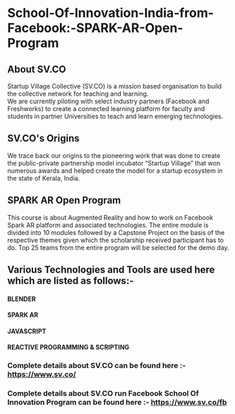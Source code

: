 # School-Of-Innovation-India-from-Facebook:-SPARK-AR-Open-Program    
      
      
## About SV.CO

Startup Village Collective (SV.CO) is a mission based organisation to build the collective network for teaching and learning.  
We are currently piloting with select industry partners (Facebook and Freshworks) to create a connected learning platform for faculty and students in partner Universities to teach and learn emerging technologies.

## SV.CO's Origins
  
We trace back our origins to the pioneering work that was done to create the public-private partnership model incubator “Startup Village” that won numerous awards and helped create the model for a startup ecosystem in the state of Kerala, India.

## SPARK AR Open Program
  
This course is about Augmented Reality and how to work on Facebook Spark AR platform and associated technologies. The entire module is divided into 10 modules followed by a Capstone Project on the basis of the respective themes given which the scholarship received participant has to do. Top 25 teams from the entire program will be selected for the demo day.

## Various Technologies and Tools are used here which are listed as follows:-  
#### BLENDER  
#### SPARK AR      
#### JAVASCRIPT
#### REACTIVE PROGRAMMING & SCRIPTING


### Complete details about SV.CO can be found here :- https://www.sv.co/
### Complete details about SV.CO run Facebook School Of Innovation Program can be found here :- https://www.sv.co/fb

